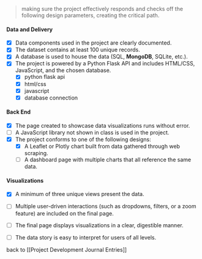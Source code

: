 > making sure the project effectively responds and checks off the following design parameters, creating the critical path. 

#### Data and Delivery

- [x] Data components used in the project are clearly documented. 
- [x] The dataset contains at least 100 unique records. 
- [x] A database is used to house the data (SQL, **MongoDB**, SQLite, etc.). 
- [x] The project is powered by a Python Flask API and includes HTML/CSS, JavaScript, and the chosen database. 
	- [x] python flask api
	- [x] html/css
	- [x] javascript
	- [x] database connection

#### Back End 

- [x] The page created to showcase data visualizations runs without error. 
- [ ] A JavaScript library not shown in class is used in the project. 
- [x] The project conforms to one of the following designs: 
    - [x] A Leaflet or Plotly chart built from data gathered through web scraping.
    - [ ] A dashboard page with multiple charts that all reference the same data.

#### Visualizations 

- [x] A minimum of three unique views present the data. 
- [ ] Multiple user-driven interactions (such as dropdowns, filters, or a zoom feature) are included on the final page. 
- [ ] The final page displays visualizations in a clear, digestible manner.
- [ ] The data story is easy to interpret for users of all levels. 



back to [[Project Development Journal Entries]]
